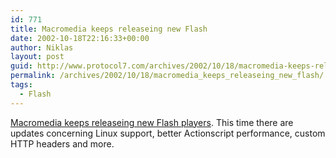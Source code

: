 ```yaml
---
id: 771
title: Macromedia keeps releaseing new Flash
date: 2002-10-18T22:16:33+00:00
author: Niklas
layout: post
guid: http://www.protocol7.com/archives/2002/10/18/macromedia-keeps-releaseing-new-flash/
permalink: /archives/2002/10/18/macromedia_keeps_releaseing_new_flash/
tags:
  - Flash
---
```

<div class='microid-07699bbc63ccb816f535e464915f5af34bea1fb7'>
  <p>
    <a href="http://www.macromedia.com/software/flashplayer/special/beta/release_notes/">Macromedia keeps releaseing new Flash players</a>. This time there are updates concerning Linux support, better Actionscript performance, custom HTTP headers and more.
  </p>
</div>